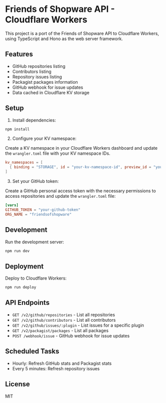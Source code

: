 # Friends of Shopware API - Cloudflare Workers

This project is a port of the Friends of Shopware API to Cloudflare Workers, using TypeScript and Hono as the web server framework.

## Features

- GitHub repositories listing
- Contributors listing
- Repository issues listing
- Packagist packages information
- GitHub webhook for issue updates
- Data cached in Cloudflare KV storage

## Setup

1. Install dependencies:

```bash
npm install
```

2. Configure your KV namespace:

Create a KV namespace in your Cloudflare Workers dashboard and update the `wrangler.toml` file with your KV namespace IDs.

```toml
kv_namespaces = [
  { binding = "STORAGE", id = "your-kv-namespace-id", preview_id = "your-preview-kv-namespace-id" }
]
```

3. Set your GitHub token:

Create a GitHub personal access token with the necessary permissions to access repositories and update the `wrangler.toml` file:

```toml
[vars]
GITHUB_TOKEN = "your-github-token"
ORG_NAME = "friendsofshopware"
```

## Development

Run the development server:

```bash
npm run dev
```

## Deployment

Deploy to Cloudflare Workers:

```bash
npm run deploy
```

## API Endpoints

- `GET /v2/github/repositories` - List all repositories
- `GET /v2/github/contributors` - List all contributors
- `GET /v2/github/issues/:plugin` - List issues for a specific plugin
- `GET /v2/packagist/packages` - List all packages
- `POST /webhook/issue` - GitHub webhook for issue updates

## Scheduled Tasks

- Hourly: Refresh GitHub stats and Packagist stats
- Every 5 minutes: Refresh repository issues

## License

MIT 